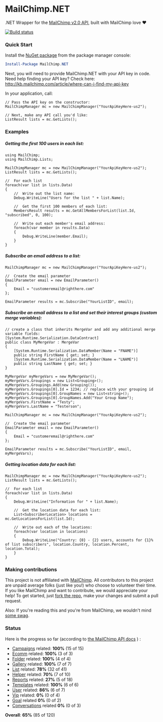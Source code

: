 MailChimp.NET
=============

.NET Wrapper for the [MailChimp v2.0 API](http://apidocs.mailchimp.com/api/2.0/), built with MailChimp love :heart:

[![Build status](https://ci.appveyor.com/api/projects/status/sltbowtdfnjj79yb)](https://ci.appveyor.com/project/danesparza/mailchimp-net)

### Quick Start

Install the [NuGet package](https://nuget.org/packages/MailChimp.NET/) from the package manager console:

```powershell
Install-Package MailChimp.NET
```
Next, you will need to provide MailChimp.NET with your API key in code.  Need help finding your API key?  Check here: http://kb.mailchimp.com/article/where-can-i-find-my-api-key

In your application, call:

```CSharp
// Pass the API key on the constructor:
MailChimpManager mc = new MailChimpManager("YourApiKeyHere-us2");

// Next, make any API call you'd like:
ListResult lists = mc.GetLists();
```

### Examples

##### Getting the first 100 users in each list:

```CSharp
using MailChimp;
using MailChimp.Lists;

MailChimpManager mc = new MailChimpManager("YourApiKeyHere-us2");
ListResult lists = mc.GetLists();

//  For each list
foreach(var list in lists.Data)
{
	//  Write out the list name:
	Debug.WriteLine("Users for the list " + list.Name);
	
	//  Get the first 100 members of each list:
	MembersResult results = mc.GetAllMembersForList(list.Id, "subscribed", 0, 100);
	
	//  Write out each member's email address:
	foreach(var member in results.Data)
	{
	    Debug.WriteLine(member.Email);
	}
}
```

##### Subscribe an email address to a list:

```CSharp
MailChimpManager mc = new MailChimpManager("YourApiKeyHere-us2");

//	Create the email parameter
EmailParameter email = new EmailParameter()
{
	Email = "customeremail@righthere.com"
};

EmailParameter results = mc.Subscribe("YourListID", email);
```

##### Subscribe an email address to a list and set their interest groups (custom merge variables):

```CSharp	
// create a class that inherits MergeVar and add any additional merge variable fields:
[System.Runtime.Serialization.DataContract]
public class MyMergeVar : MergeVar
{
	[System.Runtime.Serialization.DataMember(Name = "FNAME")]
	public string FirstName { get; set; }
	[System.Runtime.Serialization.DataMember(Name = "LNAME")]
	public string LastName { get; set; }
}

MyMergeVar myMergeVars = new MyMergeVar();
myMergeVars.Groupings = new List<Grouping>();
myMergeVars.Groupings.Add(new Grouping());
myMergeVars.Groupings[0].Id = 1234; // replace with your grouping id
myMergeVars.Groupings[0].GroupNames = new List<string>();
myMergeVars.Groupings[0].GroupNames.Add("Your Group Name");
myMergeVars.FirstName = "Testy";
myMergeVars.LastName = "Testerson";

MailChimpManager mc = new MailChimpManager("YourApiKeyHere-us2");

//	Create the email parameter
EmailParameter email = new EmailParameter()
{
	Email = "customeremail@righthere.com"
};

EmailParameter results = mc.Subscribe("YourListID", email, myMergeVars);
```

##### Getting location data for each list:

```CSharp
MailChimpManager mc = new MailChimpManager("YourApiKeyHere-us2");
ListResult lists = mc.GetLists();

//  For each list
foreach(var list in lists.Data)
{
	Debug.WriteLine("Information for " + list.Name);
	
	//  Get the location data for each list:
	List<SubscriberLocation> locations = mc.GetLocationsForList(list.Id);
	
	//  Write out each of the locations:
	foreach(var location in locations)
	{
	    Debug.WriteLine("Country: {0} - {2} users, accounts for {1}% of list subscribers", location.Country, location.Percent, location.Total);
	}
}
```

### Making contributions
This project is not affiliated with [MailChimp](http://mailchimp.com/about/).  All contributors to this project are unpaid average folks (just like you!) who choose to volunteer their time.  If you like MailChimp and want to contribute, we would appreciate your help!  To get started, just [fork the repo](https://help.github.com/articles/fork-a-repo), make your changes and submit a pull request.   

Also:  If you're reading this and you're from MailChimp, we wouldn't mind [some swag](http://www.wired.com/design/2012/12/mailchimp-swag/).

### Status
Here is the progress so far (according to [the MailChimp API docs](http://apidocs.mailchimp.com/api/2.0/#method-sections) ) :

- [Campaigns](http://apidocs.mailchimp.com/api/2.0/#campaigns-methods) related: **100%** (15 of 15)
- [Ecomm](http://apidocs.mailchimp.com/api/2.0/#ecomm-methods) related: **100%** (3 of 3)
- [Folder](http://apidocs.mailchimp.com/api/2.0/#folders-methods) related: **100%** (4 of 4)
- [Gallery](http://apidocs.mailchimp.com/api/2.0/#gallery-methods) related: **100%** (7 of 7)
- [List](http://apidocs.mailchimp.com/api/2.0/#lists-methods) related: **78%** (32 of 41)
- [Helper](http://apidocs.mailchimp.com/api/2.0/#helper-methods) related: **70%** (7 of 10)
- [Reports](http://apidocs.mailchimp.com/api/2.0/#reports-methods) related: **27%** (5 of 18)
- [Templates](http://apidocs.mailchimp.com/api/2.0/#templates-methods) related: **100%** (6 of 6)
- [User](http://apidocs.mailchimp.com/api/2.0/#users-methods) related: **86%** (6 of 7)
- [Vip](http://apidocs.mailchimp.com/api/2.0/#vip-methods) related: **0%** (0 of 4)
- [Goal](http://apidocs.mailchimp.com/api/2.0/#goal-methods) related **0%** (0 of 2)
- [Conversations](http://apidocs.mailchimp.com/api/2.0/#conversations-methods) related **0%** (0 of 3)

**Overall**: **65%** (85 of 120)
